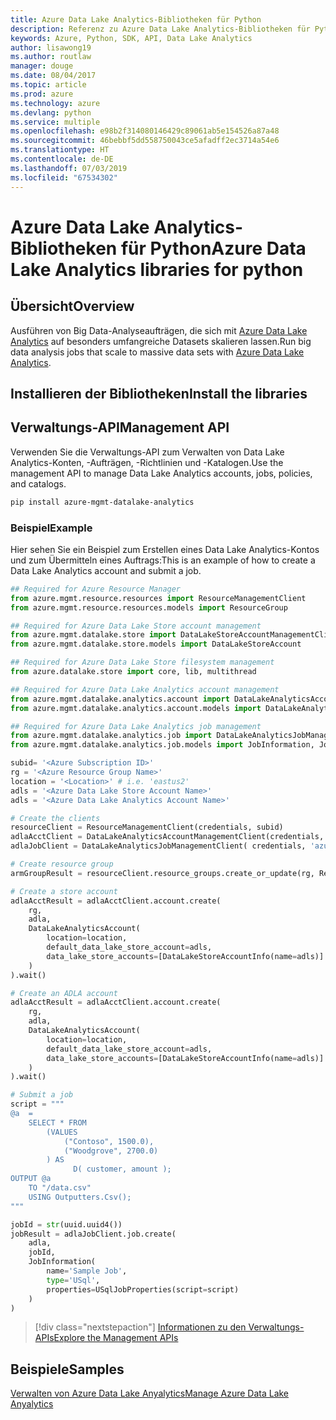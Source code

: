```yaml
---
title: Azure Data Lake Analytics-Bibliotheken für Python
description: Referenz zu Azure Data Lake Analytics-Bibliotheken für Python
keywords: Azure, Python, SDK, API, Data Lake Analytics
author: lisawong19
ms.author: routlaw
manager: douge
ms.date: 08/04/2017
ms.topic: article
ms.prod: azure
ms.technology: azure
ms.devlang: python
ms.service: multiple
ms.openlocfilehash: e98b2f314080146429c89061ab5e154526a87a48
ms.sourcegitcommit: 46bebbf5dd558750043ce5afadff2ec3714a54e6
ms.translationtype: HT
ms.contentlocale: de-DE
ms.lasthandoff: 07/03/2019
ms.locfileid: "67534302"
---
```

# <a name="azure-data-lake-analytics-libraries-for-python"></a><span data-ttu-id="3003a-104">Azure Data Lake Analytics-Bibliotheken für Python</span><span class="sxs-lookup"><span data-stu-id="3003a-104">Azure Data Lake Analytics libraries for python</span></span>

## <a name="overview"></a><span data-ttu-id="3003a-105">Übersicht</span><span class="sxs-lookup"><span data-stu-id="3003a-105">Overview</span></span>
<span data-ttu-id="3003a-106">Ausführen von Big Data-Analyseaufträgen, die sich mit [Azure Data Lake Analytics](/azure/data-lake-analytics/data-lake-analytics-overview) auf besonders umfangreiche Datasets skalieren lassen.</span><span class="sxs-lookup"><span data-stu-id="3003a-106">Run big data analysis jobs that scale to massive data sets with [Azure Data Lake Analytics](/azure/data-lake-analytics/data-lake-analytics-overview).</span></span>

## <a name="install-the-libraries"></a><span data-ttu-id="3003a-107">Installieren der Bibliotheken</span><span class="sxs-lookup"><span data-stu-id="3003a-107">Install the libraries</span></span>

## <a name="management-api"></a><span data-ttu-id="3003a-108">Verwaltungs-API</span><span class="sxs-lookup"><span data-stu-id="3003a-108">Management API</span></span>
<span data-ttu-id="3003a-109">Verwenden Sie die Verwaltungs-API zum Verwalten von Data Lake Analytics-Konten, -Aufträgen, -Richtlinien und -Katalogen.</span><span class="sxs-lookup"><span data-stu-id="3003a-109">Use the management API to manage Data Lake Analytics accounts, jobs, policies, and catalogs.</span></span>

```bash
pip install azure-mgmt-datalake-analytics
```

### <a name="example"></a><span data-ttu-id="3003a-110">Beispiel</span><span class="sxs-lookup"><span data-stu-id="3003a-110">Example</span></span>
<span data-ttu-id="3003a-111">Hier sehen Sie ein Beispiel zum Erstellen eines Data Lake Analytics-Kontos und zum Übermitteln eines Auftrags:</span><span class="sxs-lookup"><span data-stu-id="3003a-111">This is an example of how to create a Data Lake Analytics account and submit a job.</span></span> 

```python
## Required for Azure Resource Manager
from azure.mgmt.resource.resources import ResourceManagementClient
from azure.mgmt.resource.resources.models import ResourceGroup

## Required for Azure Data Lake Store account management
from azure.mgmt.datalake.store import DataLakeStoreAccountManagementClient
from azure.mgmt.datalake.store.models import DataLakeStoreAccount

## Required for Azure Data Lake Store filesystem management
from azure.datalake.store import core, lib, multithread

## Required for Azure Data Lake Analytics account management
from azure.mgmt.datalake.analytics.account import DataLakeAnalyticsAccountManagementClient
from azure.mgmt.datalake.analytics.account.models import DataLakeAnalyticsAccount, DataLakeStoreAccountInfo

## Required for Azure Data Lake Analytics job management
from azure.mgmt.datalake.analytics.job import DataLakeAnalyticsJobManagementClient
from azure.mgmt.datalake.analytics.job.models import JobInformation, JobState, USqlJobProperties

subid= '<Azure Subscription ID>'
rg = '<Azure Resource Group Name>'
location = '<Location>' # i.e. 'eastus2'
adls = '<Azure Data Lake Store Account Name>'
adls = '<Azure Data Lake Analytics Account Name>'

# Create the clients
resourceClient = ResourceManagementClient(credentials, subid)
adlaAcctClient = DataLakeAnalyticsAccountManagementClient(credentials, subid)
adlaJobClient = DataLakeAnalyticsJobManagementClient( credentials, 'azuredatalakeanalytics.net')

# Create resource group
armGroupResult = resourceClient.resource_groups.create_or_update(rg, ResourceGroup(location=location))

# Create a store account
adlaAcctResult = adlaAcctClient.account.create(
    rg,
    adla,
    DataLakeAnalyticsAccount(
        location=location,
        default_data_lake_store_account=adls,
        data_lake_store_accounts=[DataLakeStoreAccountInfo(name=adls)]
    )
).wait()

# Create an ADLA account
adlaAcctResult = adlaAcctClient.account.create(
    rg,
    adla,
    DataLakeAnalyticsAccount(
        location=location,
        default_data_lake_store_account=adls,
        data_lake_store_accounts=[DataLakeStoreAccountInfo(name=adls)]
    )
).wait()

# Submit a job
script = """
@a  = 
    SELECT * FROM 
        (VALUES
            ("Contoso", 1500.0),
            ("Woodgrove", 2700.0)
        ) AS 
              D( customer, amount );
OUTPUT @a
    TO "/data.csv"
    USING Outputters.Csv();
"""

jobId = str(uuid.uuid4())
jobResult = adlaJobClient.job.create(
    adla,
    jobId,
    JobInformation(
        name='Sample Job',
        type='USql',
        properties=USqlJobProperties(script=script)
    )
)
```

> [!div class="nextstepaction"]
> [<span data-ttu-id="3003a-112">Informationen zu den Verwaltungs-APIs</span><span class="sxs-lookup"><span data-stu-id="3003a-112">Explore the Management APIs</span></span>](/python/api/overview/azure/datalakeanalytics/management)

## <a name="samples"></a><span data-ttu-id="3003a-113">Beispiele</span><span class="sxs-lookup"><span data-stu-id="3003a-113">Samples</span></span>
[<span data-ttu-id="3003a-114">Verwalten von Azure Data Lake Anyalytics</span><span class="sxs-lookup"><span data-stu-id="3003a-114">Manage Azure Data Lake Anyalytics</span></span>](https://docs.microsoft.com/azure/data-lake-analytics/data-lake-analytics-manage-use-python-sdk)